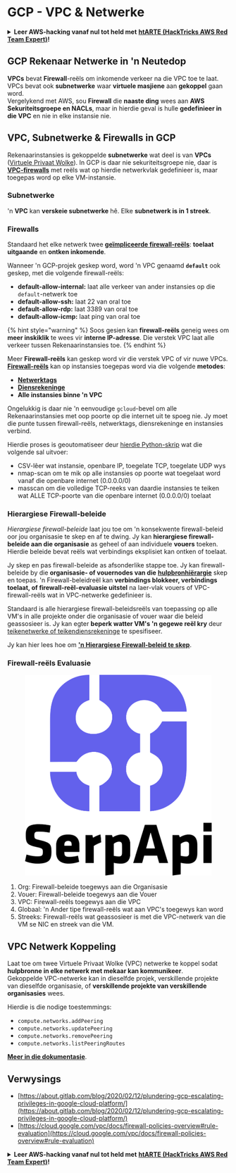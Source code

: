 # GCP - VPC & Netwerke

<details>

<summary><strong>Leer AWS-hacking vanaf nul tot held met</strong> <a href="https://training.hacktricks.xyz/courses/arte"><strong>htARTE (HackTricks AWS Red Team Expert)</strong></a><strong>!</strong></summary>

Ander maniere om HackTricks te ondersteun:

* As jy jou **maatskappy geadverteer wil sien in HackTricks** of **HackTricks in PDF wil aflaai** Kyk na die [**INSKRYWINGSPLANNE**](https://github.com/sponsors/carlospolop)!
* Kry die [**amptelike PEASS & HackTricks swag**](https://peass.creator-spring.com)
* Ontdek [**Die PEASS Familie**](https://opensea.io/collection/the-peass-family), ons versameling eksklusiewe [**NFTs**](https://opensea.io/collection/the-peass-family)
* **Sluit aan by die** 💬 [**Discord-groep**](https://discord.gg/hRep4RUj7f) of die [**telegram-groep**](https://t.me/peass) of **volg** ons op **Twitter** 🐦 [**@hacktricks\_live**](https://twitter.com/hacktricks\_live)**.**
* **Deel jou hacking-truuks deur PRs in te dien by die** [**HackTricks**](https://github.com/carlospolop/hacktricks) en [**HackTricks Cloud**](https://github.com/carlospolop/hacktricks-cloud) github-opslag.

</details>

## **GCP Rekenaar Netwerke in 'n Neutedop**

**VPCs** bevat **Firewall**-reëls om inkomende verkeer na die VPC toe te laat. VPCs bevat ook **subnetwerke** waar **virtuele masjiene** aan **gekoppel** gaan word.\
Vergelykend met AWS, sou **Firewall** die **naaste ding** wees aan **AWS** **Sekuriteitsgroepe en NACLs**, maar in hierdie geval is hulle **gedefinieer in die VPC** en nie in elke instansie nie.

## **VPC, Subnetwerke & Firewalls in GCP**

Rekenaarinstansies is gekoppelde **subnetwerke** wat deel is van **VPCs** ([Virtuele Privaat Wolke](https://cloud.google.com/vpc/docs/vpc)). In GCP is daar nie sekuriteitsgroepe nie, daar is [**VPC-firewalls**](https://cloud.google.com/vpc/docs/firewalls) met reëls wat op hierdie netwerkvlak gedefinieer is, maar toegepas word op elke VM-instansie.

### Subnetwerke

'n **VPC** kan **verskeie subnetwerke** hê. Elke **subnetwerk is in 1 streek**.

### Firewalls

Standaard het elke netwerk twee [**geïmpliceerde firewall-reëls**](https://cloud.google.com/vpc/docs/firewalls#default\_firewall\_rules): **toelaat uitgaande** en **ontken inkomende**.

Wanneer 'n GCP-projek geskep word, word 'n VPC genaamd **`default`** ook geskep, met die volgende firewall-reëls:

* **default-allow-internal:** laat alle verkeer van ander instansies op die `default`-netwerk toe
* **default-allow-ssh:** laat 22 van oral toe
* **default-allow-rdp:** laat 3389 van oral toe
* **default-allow-icmp:** laat ping van oral toe

{% hint style="warning" %}
Soos gesien kan **firewall-reëls** geneig wees om **meer inskiklik** te wees vir **interne IP-adresse**. Die verstek VPC laat alle verkeer tussen Rekenaarinstansies toe.
{% endhint %}

Meer **Firewall-reëls** kan geskep word vir die verstek VPC of vir nuwe VPCs. [**Firewall-reëls**](https://cloud.google.com/vpc/docs/firewalls) kan op instansies toegepas word via die volgende **metodes**:

* [**Netwerktags**](https://cloud.google.com/vpc/docs/add-remove-network-tags)
* [**Diensrekeninge**](https://cloud.google.com/vpc/docs/firewalls#serviceaccounts)
* **Alle instansies binne 'n VPC**

Ongelukkig is daar nie 'n eenvoudige `gcloud`-bevel om alle Rekenaarinstansies met oop poorte op die internet uit te spoeg nie. Jy moet die punte tussen firewall-reëls, netwerktags, diensrekeninge en instansies verbind.

Hierdie proses is geoutomatiseer deur [hierdie Python-skrip](https://gitlab.com/gitlab-com/gl-security/gl-redteam/gcp\_firewall\_enum) wat die volgende sal uitvoer:

* CSV-lêer wat instansie, openbare IP, toegelate TCP, toegelate UDP wys
* nmap-scan om te mik op alle instansies op poorte wat toegelaat word vanaf die openbare internet (0.0.0.0/0)
* masscan om die volledige TCP-reeks van daardie instansies te teiken wat ALLE TCP-poorte van die openbare internet (0.0.0.0/0) toelaat

### Hierargiese Firewall-beleide <a href="#hierarchical-firewall-policies" id="hierarchical-firewall-policies"></a>

_Hierargiese firewall-beleide_ laat jou toe om 'n konsekwente firewall-beleid oor jou organisasie te skep en af te dwing. Jy kan **hierargiese firewall-beleide aan die organisasie** as geheel of aan individuele **vouers** toeken. Hierdie beleide bevat reëls wat verbindings eksplisiet kan ontken of toelaat.

Jy skep en pas firewall-beleide as afsonderlike stappe toe. Jy kan firewall-beleide by die **organisasie- of vouernodes van die** [**hulpbronhiërargie**](https://cloud.google.com/resource-manager/docs/cloud-platform-resource-hierarchy) skep en toepas. 'n Firewall-beleidreël kan **verbindings blokkeer, verbindings toelaat, of firewall-reël-evaluasie uitstel** na laer-vlak vouers of VPC-firewall-reëls wat in VPC-netwerke gedefinieer is.

Standaard is alle hierargiese firewall-beleidsreëls van toepassing op alle VM's in alle projekte onder die organisasie of vouer waar die beleid geassosieer is. Jy kan egter **beperk watter VM's 'n gegewe reël kry** deur [teikenetwerke of teikendiensrekeninge](https://cloud.google.com/vpc/docs/firewall-policies#targets) te spesifiseer.

Jy kan hier lees hoe om [**'n Hierargiese Firewall-beleid te skep**](https://cloud.google.com/vpc/docs/using-firewall-policies#gcloud).

### Firewall-reëls Evaluasie

<figure><img src="../../../../.gitbook/assets/image.png" alt=""><figcaption></figcaption></figure>

1. Org: Firewall-beleide toegewys aan die Organisasie
2. Vouer: Firewall-beleide toegewys aan die Vouer
3. VPC: Firewall-reëls toegewys aan die VPC
4. Globaal: 'n Ander tipe firewall-reëls wat aan VPC's toegewys kan word
5. Streeks: Firewall-reëls wat geassosieer is met die VPC-netwerk van die VM se NIC en streek van die VM.

## VPC Netwerk Koppeling

Laat toe om twee Virtuele Privaat Wolke (VPC) netwerke te koppel sodat **hulpbronne in elke netwerk met mekaar kan kommunikeer**.\
Gekoppelde VPC-netwerke kan in dieselfde projek, verskillende projekte van dieselfde organisasie, of **verskillende projekte van verskillende organisasies** wees.

Hierdie is die nodige toestemmings:

* `compute.networks.addPeering`
* `compute.networks.updatePeering`
* `compute.networks.removePeering`
* `compute.networks.listPeeringRoutes`

[**Meer in die dokumentasie**](https://cloud.google.com/vpc/docs/vpc-peering).

## Verwysings

* [https://about.gitlab.com/blog/2020/02/12/plundering-gcp-escalating-privileges-in-google-cloud-platform/](https://about.gitlab.com/blog/2020/02/12/plundering-gcp-escalating-privileges-in-google-cloud-platform/)
* [https://cloud.google.com/vpc/docs/firewall-policies-overview#rule-evaluation](https://cloud.google.com/vpc/docs/firewall-policies-overview#rule-evaluation)

<details>

<summary><strong>Leer AWS-hacking vanaf nul tot held met</strong> <a href="https://training.hacktricks.xyz/courses/arte"><strong>htARTE (HackTricks AWS Red Team Expert)</strong></a><strong>!</strong></summary>

Ander maniere om HackTricks te ondersteun:

* As jy jou **maatskappy geadverteer wil sien in HackTricks** of **HackTricks in PDF wil aflaai** Kyk na die [**INSKRYWINGSPLANNE**](https://github.com/sponsors/carlospolop)!
* Kry die [**amptelike PEASS & HackTricks swag**](https://peass.creator-spring.com)
* Ontdek [**Die PEASS Familie**](https://opensea.io/collection/the-peass-family), ons versameling eksklusiewe [**NFTs**](https://opensea.io/collection/the-peass-family)
* **Sluit aan by die** 💬 [**Discord-groep**](https://discord.gg/hRep4RUj7f) of die [**telegram-groep**](https://t.me/peass) of **volg** ons op **Twitter** 🐦 [**@hacktricks\_live**](https://twitter.com/hacktricks\_live)**.**
* **Deel jou hacking-truuks deur PRs in te dien by die** [**HackTricks**](https://github.com/carlospolop/hacktricks) en [**HackTricks Cloud**](https://github.com/carlospolop/hacktricks-cloud) github-opslag.

</details>
